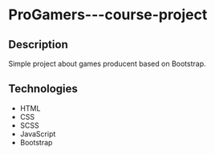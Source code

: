 # ProGamers---course-project


## Description
Simple project about games producent based on Bootstrap.

## Technologies
- HTML
- CSS
- SCSS
- JavaScript 
- Bootstrap
